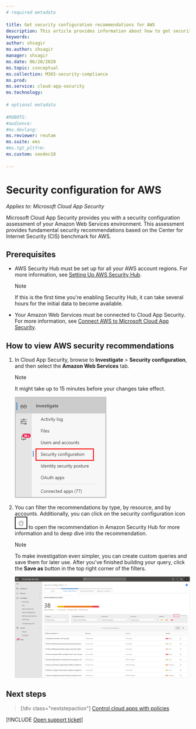 ```yaml
---
# required metadata

title: Get security configuration recommendations for AWS
description: This article provides information about how to get security configuration recommendations in Cloud App Security by integrating with Amazon Web Services.
keywords:
author: shsagir
ms.author: shsagir
manager: shsagir
ms.date: 06/28/2020
ms.topic: conceptual
ms.collection: M365-security-compliance
ms.prod:
ms.service: cloud-app-security
ms.technology:

# optional metadata

#ROBOTS:
#audience:
#ms.devlang:
ms.reviewer: reutam
ms.suite: ems
#ms.tgt_pltfrm:
ms.custom: seodec18

---
```

# Security configuration for AWS

*Applies to: Microsoft Cloud App Security*

Microsoft Cloud App Security provides you with a security configuration assessment of your Amazon Web Services environment. This assessment provides fundamental security recommendations based on the Center for Internet Security (CIS) benchmark for AWS.

## Prerequisites

- AWS Security Hub must be set up for all your AWS account regions. For more information, see [Setting Up AWS Security Hub](https://go.microsoft.com/fwlink/?linkid=2100208).
    > [!NOTE]
    > If this is the first time you're enabling Security Hub, it can take several hours for the initial data to become available.
- Your Amazon Web Services must be connected to Cloud App Security. For more information, see [Connect AWS to Microsoft Cloud App Security](connect-aws-to-microsoft-cloud-app-security.md).

## How to view AWS security recommendations

1. In Cloud App Security, browse to **Investigate** > **Security configuration**, and then select the **Amazon Web Services** tab.

    > [!NOTE]
    > It might take up to 15 minutes before your changes take effect.

    ![security configuration menu](media/security-configuration-menu.png)

1. You can filter the recommendations by type, by resource, and by accounts. Additionally, you can click on the security configuration icon ![ASC icon](media/asc-icon.png) to open the recommendation in Amazon Security Hub for more information and to deep dive into the recommendation.

    > [!NOTE]
    > To make investigation even simpler, you can create custom queries and save them for later use. After you've finished building your query, click the **Save as** button in the top right corner of the filters.

    ![security configuration](media/security-configuration-aws.png)

## Next steps

> [!div class="nextstepaction"]
> [Control cloud apps with policies](control-cloud-apps-with-policies.md)

[!INCLUDE [Open support ticket](includes/support.md)]
